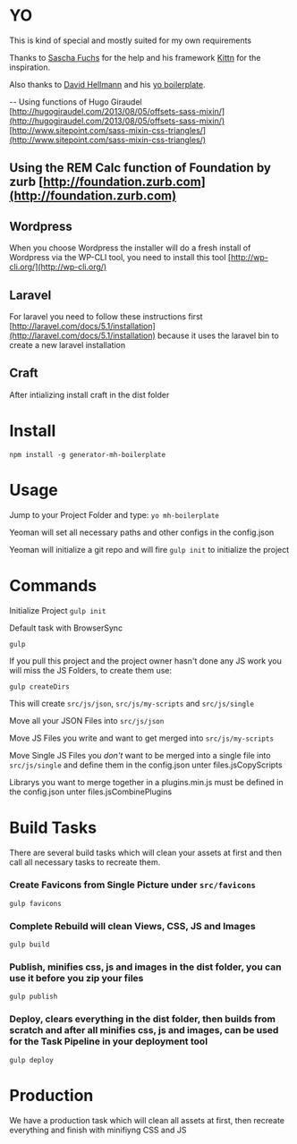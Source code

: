 # YO
This is kind of special and mostly suited for my own requirements

Thanks to [Sascha Fuchs](https://github.com/gisu) for the help and his framework [Kittn](http://kittn.de/) for the inspiration.

Also thanks to [David Hellmann](https://github.com/davidhellmann) and his [yo boilerplate](https://github.com/davidhellmann/generator-dhBoilerplate).

--
Using functions of Hugo Giraudel
[http://hugogiraudel.com/2013/08/05/offsets-sass-mixin/](http://hugogiraudel.com/2013/08/05/offsets-sass-mixin/)
[http://www.sitepoint.com/sass-mixin-css-triangles/](http://www.sitepoint.com/sass-mixin-css-triangles/)

Using the REM Calc function of Foundation by zurb
[http://foundation.zurb.com](http://foundation.zurb.com)
--


## Wordpress
When you choose Wordpress the installer will do a fresh install of Wordpress via the WP-CLI tool, you need to install this tool [http://wp-cli.org/](http://wp-cli.org/)

## Laravel
For laravel you need to follow these instructions first [http://laravel.com/docs/5.1/installation](http://laravel.com/docs/5.1/installation) because it uses the laravel bin to create a new laravel installation

## Craft
After intializing install craft in the dist folder

# Install

```npm install -g generator-mh-boilerplate```

# Usage
Jump to your Project Folder and type:
```yo mh-boilerplate```

Yeoman will set all necessary paths and other configs in the config.json

Yeoman will initialize a git repo and will fire `gulp init` to initialize the project

# Commands

Initialize Project
```gulp init```

Default task with BrowserSync
```
gulp
```

If you pull this project and the project owner hasn't done any JS work you will miss the JS Folders, to create them use:

```
gulp createDirs
```

This will create `src/js/json`, `src/js/my-scripts` and `src/js/single`

Move all your JSON Files into `src/js/json`

Move JS Files you write and want to get merged into `src/js/my-scripts` 
 
Move Single JS Files you *don't* want to be merged into a single file into `src/js/single` and define them in the config.json unter files.jsCopyScripts

Librarys you want to merge together in a plugins.min.js must be defined in the config.json unter files.jsCombinePlugins

# Build Tasks
There are several build tasks which will clean your assets at first and then call all necessary tasks to recreate them.

### Create Favicons from Single Picture under `src/favicons`
```
gulp favicons
```

### Complete Rebuild will clean Views, CSS, JS and Images
```
gulp build
```

### Publish, minifies css, js and images in the dist folder, you can use it before you zip your files
```
gulp publish
```

### Deploy, clears everything in the dist folder, then builds from scratch and after all minifies css, js and images, can be used for the Task Pipeline in your deployment tool
```
gulp deploy
```

# Production
We have a production task which will clean all assets at first, then recreate everything and finish with minifiyng CSS and JS